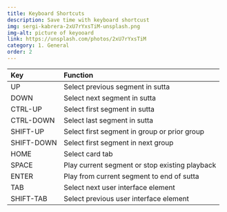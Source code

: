 ```yaml
---
title: Keyboard Shortcuts
description: Save time with keyboard shortcust
img: sergi-kabrera-2xU7rYxsTiM-unsplash.png
img-alt: picture of keyooard
link: https://unsplash.com/photos/2xU7rYxsTiM
category: 1. General
order: 2
---
```



| Key | Function |
| :---- | :---- |
| UP | Select previous segment in sutta
| DOWN | Select next segment in sutta
| CTRL-UP | Select first segment in sutta
| CTRL-DOWN | Select last segment in sutta
| SHIFT-UP | Select first segment in group or prior group
| SHIFT-DOWN | Select first segment in next group
| HOME | Select card tab
| SPACE | Play current segment or stop existing playback
| ENTER | Play from current segment to end of sutta 
| TAB | Select next user interface element
| SHIFT-TAB | Select previous user interface element


